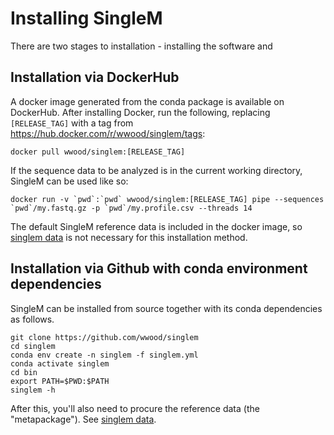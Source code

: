 # Installing SingleM

There are two stages to installation - installing the software and 

<!-- ### Installation via conda
SingleM can be installed through [Bioconda](https://anaconda.org/bioconda/singlem):

```
conda create -c bioconda --name singlem singlem
``` 
After this, you'll also need to procure the reference data (the "metapackage"). See [singlem data](usage/data).
-->

## Installation via DockerHub
A docker image generated from the conda package is available on DockerHub. After installing Docker, run the following, replacing `[RELEASE_TAG]` with a tag from https://hub.docker.com/r/wwood/singlem/tags:
```
docker pull wwood/singlem:[RELEASE_TAG]
```
If the sequence data to be analyzed is in the current working directory, SingleM can be used like so:
```
docker run -v `pwd`:`pwd` wwood/singlem:[RELEASE_TAG] pipe --sequences `pwd`/my.fastq.gz -p `pwd`/my.profile.csv --threads 14
```
The default SingleM reference data is included in the docker image, so [singlem data](usage/data) is not necessary for this installation method.

<!-- ### Installation via PyPI
To install the Python libraries required:
```
pip install singlem
```
You may need super-user privileges.

SingleM also has several non-Python dependencies, which are documented in the `singlem.yml` file in 

* [OrfM](https://github.com/wwood/OrfM) >= 0.2.0 
* [HMMER](http://hmmer.janelia.org/) >= 3.1b1 
* [mfqe](https://github.com/wwood/mfqe) >= 0.5.0
* [KronaTools](http://sourceforge.net/p/krona/home/krona/) >= 2.4
* [diamond](https://github.com/bbuchfink/diamond) > 2.0.11
* sra-tools
* sqlite
* cd-hit -->

## Installation via Github with conda environment dependencies
SingleM can be installed from source together with its conda dependencies as follows.

```
git clone https://github.com/wwood/singlem
cd singlem
conda env create -n singlem -f singlem.yml
conda activate singlem
cd bin
export PATH=$PWD:$PATH
singlem -h
```

After this, you'll also need to procure the reference data (the "metapackage"). See [singlem data](usage/data).